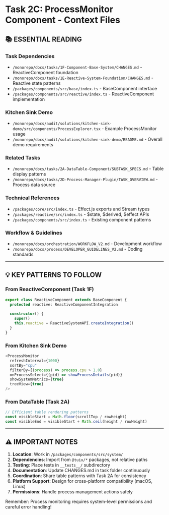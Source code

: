 # Task 2C: ProcessMonitor Component - Context Files

## **📚 ESSENTIAL READING**

### **Task Dependencies**
- `/monorepo/docs/tasks/1F-Component-Base-System/CHANGES.md` - ReactiveComponent foundation
- `/monorepo/docs/tasks/1E-Reactive-System-Foundation/CHANGES.md` - Reactive state patterns
- `/packages/components/src/base/index.ts` - BaseComponent interface
- `/packages/components/src/reactive/index.ts` - ReactiveComponent implementation

### **Kitchen Sink Demo**
- `/monorepo/docs/audit/solutions/kitchen-sink-demo/src/components/ProcessExplorer.tsx` - Example ProcessMonitor usage
- `/monorepo/docs/audit/solutions/kitchen-sink-demo/README.md` - Overall demo requirements

### **Related Tasks**
- `/monorepo/docs/tasks/2A-DataTable-Component/SUBTASK_SPECS.md` - Table display patterns
- `/monorepo/docs/tasks/2D-Process-Manager-Plugin/TASK_OVERVIEW.md` - Process data source

### **Technical References**
- `/packages/core/src/index.ts` - Effect.js exports and Stream types
- `/packages/reactive/src/index.ts` - $state, $derived, $effect APIs
- `/packages/components/src/index.ts` - Existing component patterns

### **Workflow & Guidelines**
- `/monorepo/docs/orchestration/WORKFLOW_V2.md` - Development workflow
- `/monorepo/docs/process/DEVELOPER_GUIDELINES_V2.md` - Coding standards

---

## **💡 KEY PATTERNS TO FOLLOW**

### **From ReactiveComponent (Task 1F)**
```typescript
export class ReactiveComponent extends BaseComponent {
  protected reactive: ReactiveComponentIntegration
  
  constructor() {
    super()
    this.reactive = ReactiveSystemAPI.createIntegration()
  }
}
```

### **From Kitchen Sink Demo**
```typescript
<ProcessMonitor
  refreshInterval={1000}
  sortBy="cpu"
  filterBy={(process) => process.cpu > 1.0}
  onProcessSelect={(pid) => showProcessDetails(pid)}
  showSystemMetrics={true}
  treeView={true}
/>
```

### **From DataTable (Task 2A)**
```typescript
// Efficient table rendering patterns
const visibleStart = Math.floor(scrollTop / rowHeight)
const visibleEnd = visibleStart + Math.ceil(height / rowHeight)
```

---

## **⚠️ IMPORTANT NOTES**

1. **Location**: Work in `/packages/components/src/system/`
2. **Dependencies**: Import from `@tuix/*` packages, not relative paths
3. **Testing**: Place tests in `__tests__/` subdirectory
4. **Documentation**: Update CHANGES.md in task folder continuously
5. **Coordination**: Share table patterns with Task 2A for consistency
6. **Platform Support**: Design for cross-platform compatibility (macOS, Linux)
7. **Permissions**: Handle process management actions safely

Remember: Process monitoring requires system-level permissions and careful error handling!